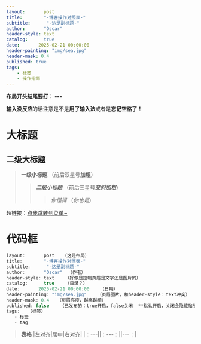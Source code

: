 ```yaml
---
layout:       post 
title:        "-博客操作对照表-"
subtitle:      "-这是副标题-"
author:       "Oscar" 
header-style: text   
catalog:      true    
date:       2025-02-21 00:00:00   
header-painting: "img/sea.jpg"
header-mask: 0.4  
published: true    
tags: 
    - 标签
    - 操作指南  
---
```


**布局开头结尾要打： ---**

**输入没反应**的话注意是不是**用了输入法**或者是**忘记空格了！**
# 大标题
## 二级大标题
>**一级小标题** （前后双星号**加粗**）
>>***二级小标题*** （前后三星号***变斜加粗***）
>>>*你懂得* （*你也是*）

 超链接：[点我跳转到菜单~](https://oscar3tr.github.io/)

 # 代码框

 ```ts
layout:       post   （这是布局）
title:        "-博客操作对照表-"
subtitle:      "-这是副标题-"
author:       "Oscar"  （作者）
header-style: text    （好像是控制页眉是文字还是图片的）
catalog:      true    （目录？）
date:       2025-02-21 00:00:00    （日期）
header-painting: "img/sea.jpg"    （页眉图片，和header-style: text冲突）
header-mask: 0.4   （页眉亮度，越高越暗）
published: false    （已发布的：true开启，false关闭  **默认开启，关闭会隐藏帖子**）
tags:   （标签）
    - 标签
    - tag  
```
>**表格**
 |左对齐|居中|右对齐|
 |：---||：---：||---：|
